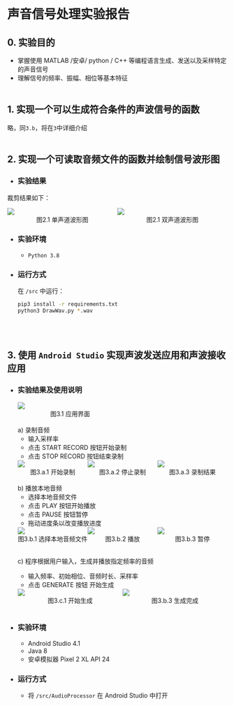 # 声音信号处理实验报告

## 0. 实验目的
- 掌握使用 MATLAB /安卓/ python / C++ 等编程语言生成、发送以及采样特定的声音信号
- 理解信号的频率、振幅、相位等基本特征
</br></br>

## 1. 实现一个可以生成符合条件的声波信号的函数
略，同`3.b`，将在`3`中详细介绍
</br></br>

## 2. 实现一个可读取音频文件的函数并绘制信号波形图
- ### 实验结果
裁剪结果如下：
<div style="display: flex;">
  <div style="width: 100%;">
    <img src="https://tva1.sinaimg.cn/large/007S8ZIlly1gjnh6e81p9j30yp0u019l.jpg">
    <div style="text-align: center;">图2.1 单声道波形图</div>
  </div>
  <div style="width: 100%;">
    <img src="https://tva1.sinaimg.cn/large/007S8ZIlly1gjnh61rt4yj30yp0u0atu.jpg">
    <div style="text-align: center;">图2.1 双声道波形图</div>
  </div>
</div>  

- ### 实验环境
  - `Python 3.8`

- ### 运行方式
  在 `/src` 中运行：
  ``` bash
  pip3 install -r requirements.txt
  python3 DrawWav.py *.wav
  ```
</br></br>

## 3. 使用 `Android Studio` 实现声波发送应用和声波接收应用
- ### 实验结果及使用说明
  <div style="width: 50%;">
    <img src="https://tva1.sinaimg.cn/large/007S8ZIlly1gjni08obwbj30nq140wku.jpg">
    <div style="text-align: center;">图3.1 应用界面</div>
  </div>
  </br>
  a) 录制音频  

  - 输入采样率
  - 点击 START RECORD 按钮开始录制
  - 点击 STOP RECORD 按钮结束录制
  <div style="display: flex;">
    <div style="width: 100%;">
      <img src="https://tva1.sinaimg.cn/large/007S8ZIlly1gjni2lwfb9j30nq140grx.jpg">
      <div style="text-align: center;">图3.a.1 开始录制</div>
    </div>
    <div style="width: 100%;">
      <img src="https://tva1.sinaimg.cn/large/007S8ZIlly1gjni3bapelj30nq140q99.jpg">
      <div style="text-align: center;">图3.a.2 停止录制</div>
    </div>
    <div style="width: 100%;">
      <img src="https://tva1.sinaimg.cn/large/007S8ZIlly1gjni58vrz5j30nq140dmc.jpg">
      <div style="text-align: center;">图3.a.3 录制结果</div>
    </div>
  </div>  
  </br>
  b) 播放本地音频
  
  - 选择本地音频文件
  - 点击 PLAY 按钮开始播放
  - 点击 PAUSE 按钮暂停
  - 拖动进度条以改变播放进度
  <div style="display: flex;">
    <div style="width: 100%;">
      <img src="https://tva1.sinaimg.cn/large/007S8ZIlly1gjnif0fs6pj30nq140te7.jpg">
      <div style="text-align: center;">图3.b.1 选择本地音频文件</div>
    </div>
    <div style="width: 100%;">
      <img src="https://tva1.sinaimg.cn/large/007S8ZIlly1gjniffwwvpj30nq14044u.jpg">
      <div style="text-align: center;">图3.b.2 播放</div>
    </div>
    <div style="width: 100%;">
      <img src="https://tva1.sinaimg.cn/large/007S8ZIlly1gjni3bapelj30nq140q99.jpg">
      <div style="text-align: center;">图3.b.3 暂停</div>
    </div>
  </div>  
  </br>

  c) 程序根据用户输入，生成并播放指定频率的音频

  - 输入频率、初始相位、音频时长、采样率
  - 点击 GENERATE 按钮 开始生成
  <div style="display: flex;">
    <div style="width: 100%;">
      <img src="https://tva1.sinaimg.cn/large/007S8ZIlly1gjnihvza2gj30nq14044y.jpg">
      <div style="text-align: center;">图3.c.1 开始生成</div>
    </div>
    <div style="width: 100%;">
      <img src="https://tva1.sinaimg.cn/large/007S8ZIlly1gjnii82cf0j30nq140q9d.jpg">
      <div style="text-align: center;">图3.b.3 生成完成</div>
    </div>
  </div>  
  </br>

- ### 实验环境
  - Android Studio 4.1
  - Java 8
  - 安卓模拟器 Pixel 2 XL API 24
  
- ### 运行方式
  - 将 `/src/AudioProcessor` 在 Android Studio 中打开
